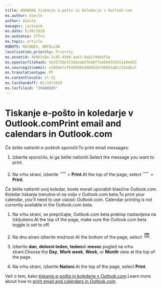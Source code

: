 ```yaml
---
title: 8000046 tiskanje e-pošto in koledarje v Outlook.com
ms.author: daeite
author: daeite
manager: jackiesm
ms.date: 5/30/2018
ms.audience: ITPro
ms.topic: article
ROBOTS: NOINDEX, NOFOLLOW
localization_priority: Priority
ms.assetid: 40063c6e-2c45-420d-ae63-9eb274b64f5e
ms.openlocfilehash: 5b35728e723d2eab2f648ffa4850335551e8edd3
ms.sourcegitcommit: e2864efcfb493b6e46b662b746661a61232bdba7
ms.translationtype: MT
ms.contentlocale: sl-SI
ms.lasthandoff: 01/24/2019
ms.locfileid: "29489585"
---
```

# <a name="print-email-and-calendars-in-outlookcom"></a><span data-ttu-id="023de-102">Tiskanje e-pošto in koledarje v Outlook.com</span><span class="sxs-lookup"><span data-stu-id="023de-102">Print email and calendars in Outlook.com</span></span>

<span data-ttu-id="023de-103">Če želite natisniti e-poštnih sporočil:</span><span class="sxs-lookup"><span data-stu-id="023de-103">To print email messages:</span></span>
  
1. <span data-ttu-id="023de-104">Izberite sporočilo, ki ga želite natisniti.</span><span class="sxs-lookup"><span data-stu-id="023de-104">Select the message you want to print.</span></span>
    
2. <span data-ttu-id="023de-105">Na vrhu strani, izberite ![več dejanj](media/64993e8a-4a62-43b1-aa05-90f5ad4cba54.png) \> **Print**.</span><span class="sxs-lookup"><span data-stu-id="023de-105">At the top of the page, select ![More actions](media/64993e8a-4a62-43b1-aa05-90f5ad4cba54.png) \> **Print**.</span></span> 
    
<span data-ttu-id="023de-p101">Če želite natisniti svoj koledar, boste morali uporabiti klasične Outlook.com. Koledar tiskanje trenutno ni na voljo v Outlook.com beta.</span><span class="sxs-lookup"><span data-stu-id="023de-p101">To print your calendar, you'll need to use classic Outlook.com. Calendar printing is not currently available in the Outlook.com beta.</span></span>
  
1. <span data-ttu-id="023de-108">Na vrhu strani, se prepričajte, Outlook.com beta preklop nastavljena na Izkljuèeno.</span><span class="sxs-lookup"><span data-stu-id="023de-108">At the top of the page, make sure the Outlook.com beta toggle is set to off.</span></span>
    
2. <span data-ttu-id="023de-109">Na dnu strani izberite možnost </span><span class="sxs-lookup"><span data-stu-id="023de-109">At the bottom of the page, select</span></span> ![Calendar](media/9e1a821a-c32e-4851-a866-342a39ffdca0.png)<span data-ttu-id="023de-111">.</span><span class="sxs-lookup"><span data-stu-id="023de-111"></span></span>
    
3. <span data-ttu-id="023de-112">Izberite **dan**, **delovni teden**, **teden**ali **mesec** pogled na vrhu strani.</span><span class="sxs-lookup"><span data-stu-id="023de-112">Choose the **Day**, **Work week**, **Week**, or **Month** view at the top of the page.</span></span> 
    
4. <span data-ttu-id="023de-113">Na vrhu strani, izberite **Natisni**.</span><span class="sxs-lookup"><span data-stu-id="023de-113">At the top of the page, select **Print**.</span></span> 
    
<span data-ttu-id="023de-114">Več o tem, kako [tiskanje e-pošto in koledarje v Outlook.com](https://go.microsoft.com/fwlink/p/?linkid=2001208&amp;clcid=0x409).</span><span class="sxs-lookup"><span data-stu-id="023de-114">Learn more about how to [print email and calendars in Outlook.com](https://go.microsoft.com/fwlink/p/?linkid=2001208&amp;clcid=0x409).</span></span>
  

